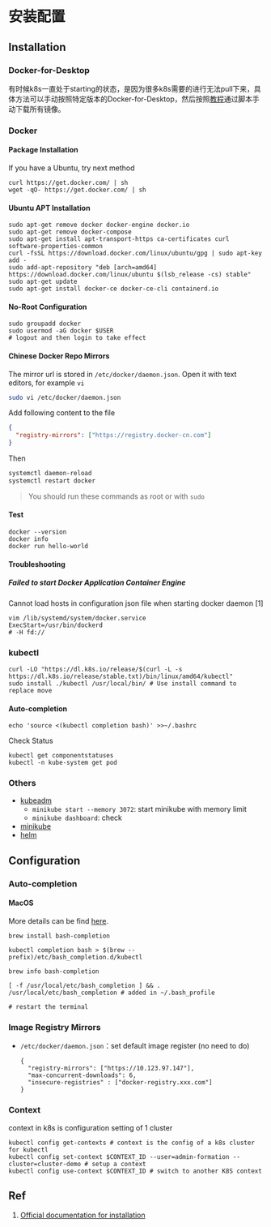 # 安装配置

## Installation

### Docker-for-Desktop

有时候k8s一直处于starting的状态，是因为很多k8s需要的进行无法pull下来，具体方法可以手动按照特定版本的Docker-for-Desktop，然后按照[教程](https://github.com/gotok8s/k8s-docker-desktop-for-mac)通过脚本手动下载所有镜像。

### Docker

#### Package Installation

If you have a Ubuntu, try next method

```shell
curl https://get.docker.com/ | sh
wget -qO- https://get.docker.com/ | sh
```

#### Ubuntu APT Installation

```shell
sudo apt-get remove docker docker-engine docker.io
sudo apt-get remove docker-compose
sudo apt-get install apt-transport-https ca-certificates curl software-properties-common
curl -fsSL https://download.docker.com/linux/ubuntu/gpg | sudo apt-key add -
sudo add-apt-repository "deb [arch=amd64] https://download.docker.com/linux/ubuntu $(lsb_release -cs) stable"
sudo apt-get update
sudo apt-get install docker-ce docker-ce-cli containerd.io
```

#### No-Root Configuration

```shell
sudo groupadd docker
sudo usermod -aG docker $USER
# logout and then login to take effect
```

#### Chinese Docker Repo Mirrors

The mirror url is stored in `/etc/docker/daemon.json`. Open it with text editors, for example `vi`

```bash
sudo vi /etc/docker/daemon.json
```

Add following content to the file

```json
{
  "registry-mirrors": ["https://registry.docker-cn.com"]
}
```

Then

```bash
systemctl daemon-reload
systemctl restart docker
```

> You should run these commands as root or with `sudo`

#### Test

```shell
docker --version
docker info
docker run hello-world
```

#### Troubleshooting

##### Failed to start Docker Application Container Engine

Cannot load hosts in configuration json file when starting docker daemon \[1\]

```shell
vim /lib/systemd/system/docker.service
ExecStart=/usr/bin/dockerd
# -H fd://
```

### kubectl

```shell
curl -LO "https://dl.k8s.io/release/$(curl -L -s https://dl.k8s.io/release/stable.txt)/bin/linux/amd64/kubectl"
sudo install ./kubectl /usr/local/bin/ # Use install command to replace move
```

#### Auto-completion

```shell
echo 'source <(kubectl completion bash)' >>~/.bashrc
```

Check Status

```shell
kubectl get componentstatuses
kubectl -n kube-system get pod
```

### Others

- [kubeadm](kubeadm/README.md)
  - `minikube start --memory 3072`: start minikube with memory limit
  - `minikube dashboard`: check
- [minikube](minikube/README.md)
- [helm](../50_helm/README.md)

## Configuration

### Auto-completion

#### MacOS

More details can be find [here](https://www.e-learn.cn/content/qita/2054926).

```shell
brew install bash-completion

kubectl completion bash > $(brew -- prefix)/etc/bash_completion.d/kubectl

brew info bash-completion

[ -f /usr/local/etc/bash_completion ] && . /usr/local/etc/bash_completion # added in ~/.bash_profile

# restart the terminal
```

### Image Registry Mirrors

- `/etc/docker/daemon.json`：set default image register (no need to do)

  ```shell
  {
    "registry-mirrors": ["https://10.123.97.147"],  
    "max-concurrent-downloads": 6,
    "insecure-registries" : ["docker-registry.xxx.com"] 
  }
  ```

### Context

context in k8s is configuration setting of 1 cluster

```shell
kubectl config get-contexts # context is the config of a k8s cluster for kubectl
kubectl config set-context $CONTEXT_ID --user=admin-formation --cluster=cluster-demo # setup a context
kubectl config use-context $CONTEXT_ID # switch to another K8S context
```

## Ref

1. [Official documentation for installation](https://docs.docker.com/install/linux/docker-ce/ubuntu/)
